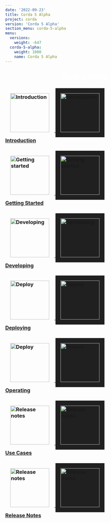 ```yaml
---
date: '2022-09-23'
title: Corda 5 Alpha
project: corda
version: 'Corda 5 Alpha'
section_menu: corda-5-alpha
menu:
  versions:
    weight: -647
  corda-5-alpha:
    weight: 1000
    name: Corda 5 Alpha
---
```

<section class="section" style="text-align:center; color:white; background-image:url('5.0-alpha/icons/bg-dark.jpg');">
  <h1>
    Corda 5 Alpha
  </h1>
</section>
<section class="section">
  <div class="row row-cols-1 row-cols-md-2 row-cols-xl-3 g-5">
<div class="col">
  <div class="card h-100">
    <div class="card-body">
      <h3 class="card-title">
      <a href="5.0-alpha/introduction/introduction.html">
      <img src="5.0-alpha/icons/corda.svg" alt="Introduction" style="padding: 1rem; border: 0;" class="light-only" height="124">
      <img src="5.0-alpha/icons/corda.svg" alt="Introduction" style="background: #202020; padding: 1rem; border: 0;" class="dark-only" height="124"></br>
      <span>Introduction</span></h3></a>
    </div>
  </div>
</div>
<div class="col">
       <div class="card h-100">
         <div class="card-body">
           <h3 class="card-title">
           <a href="5.0-alpha/getting-started/get-started.html">
           <img src="5.0-alpha/icons/get-started.png" alt="Getting started" style="padding: 1rem; border: 0;" height="124" class="light-only">
           <img src="5.0-alpha/icons/get-started.png" alt="Getting started"  style="background: #202020; padding: 1rem; border: 0;" height="124"class="dark-only"></br>
             <span>Getting Started</span></h3></a>
         </div>
       </div>
     </div>
<div class="col">
       <div class="card h-100">
         <div class="card-body">
           <h3 class="card-title">
           <a href="5.0-alpha/developing/overview.html">
            <img src="5.0-alpha/icons/develop.png" alt="Developing" style="padding: 1rem; border: 0;" class="light-only" height="124">
            <img src="5.0-alpha/icons/develop.png" alt="Developing" style="background: #202020; padding: 1rem; border: 0;" class="dark-only" height="124"></br>
             <span>Developing</span></h3></a>
         </div>
       </div>
</div>
<div class="col">
  <div class="card h-100">
    <div class="card-body">
      <h3 class="card-title">
      <a href="5.0-alpha/deploying/overview.html">
          <img src="5.0-alpha/icons/deploy.png" alt="Deploy" style="padding: 1rem; border: 0;" class="light-only" height="124">
              <img src="5.0-alpha/icons/deploy.png" alt="Deploy" style="background: #202020; padding: 1rem; border: 0;" class="dark-only" height="124"></br>
        <span>Deploying</span></h3></a>
    </div>
  </div>
</div>
<div class="col">
  <div class="card h-100">
    <div class="card-body">
      <h3 class="card-title">
      <a href="en/platform/corda/5.0/operating/overview.html">
          <img src="images/operate.png" alt="Deploy" style="padding: 1rem; border: 0;" class="light-only" height="124">
          <img src="images/operate.png" alt="Deploy" style="background: #202020; padding: 1rem; border: 0;" class="dark-only" height="124"></br>
        <span>Operating</span></h3></a>
    </div>
  </div>
</div>
<div class="col">
  <div class="card h-100">
    <div class="card-body">
      <h3 class="card-title">
      <a href="5.0-alpha/use-cases/overview.html">
      <img src="5.0-alpha/icons/use-cases.png" alt="Release notes" style="padding: 1rem; border: 0;" class="light-only" height="124">
      <img src="5.0-alpha/icons/use-cases.png" alt="Release notes" style="background: #202020; padding: 1rem; border: 0;" class="dark-only" height="124"></br>
        <span>Use Cases</span></h3></a>
    </div>
  </div>
</div>
<div class="col">
  <div class="card h-100">
    <div class="card-body">
      <h3 class="card-title">
      <a href="5.0-alpha/release-notes/release-notes-c5dp2.html">
      <img src="5.0-alpha/icons/release-notes.png" alt="Release notes" style="padding: 1rem; border: 0;" class="light-only" height="124">
      <img src="5.0-alpha/icons/release-notes.png" alt="Release notes" style="background: #202020; padding: 1rem; border: 0;" class="dark-only" height="124"></br>
              <span>Release Notes</span></h3></a>
    </div>
  </div>
</div>
</section>

